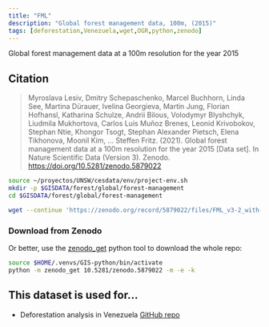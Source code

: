 ```yaml
---
title: "FML"
description: "Global forest management data, 100m, (2015)"
tags: [deforestation,Venezuela,wget,OGR,python,zenodo]
---
```



Global forest management data at a 100m resolution for the year 2015

## Citation

> Myroslava Lesiv, Dmitry Schepaschenko, Marcel Buchhorn, Linda See, Martina Dürauer, Ivelina Georgieva, Martin Jung, Florian Hofhansl, Katharina Schulze, Andrii Bilous, Volodymyr Blyshchyk, Liudmila Mukhortova, Carlos Luis Muñoz Brenes, Leonid Krivobokov, Stephan Ntie, Khongor Tsogt, Stephan Alexander Pietsch, Elena Tikhonova, Moonil Kim, … Steffen Fritz. (2021). Global forest management data at a 100m resolution for the year 2015 [Data set]. In Nature Scientific Data (Version 3). Zenodo. https://doi.org/10.5281/zenodo.5879022

```sh
source ~/proyectos/UNSW/cesdata/env/project-env.sh
mkdir -p $GISDATA/forest/global/forest-management
cd $GISDATA/forest/global/forest-management

wget --continue 'https://zenodo.org/record/5879022/files/FML_v3-2_with-colorbar.tif?download=1' --output-document=FML_v3-2_with-colorbar.tif
```

### Download from Zenodo

Or better, use the [zenodo_get](https://gitlab.com/dvolgyes/zenodo_get) python tool to download the whole repo:

```sh
source $HOME/.venvs/GIS-python/bin/activate
python -m zenodo_get 10.5281/zenodo.5879022 -m -e -k
```

## This dataset is used for...

- Deforestation analysis in Venezuela [GitHub repo](https://github.com/NeoMapas/datos-deforestacion-venezuela)